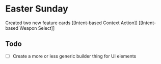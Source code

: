 # Easter Sunday
Created two new feature cards
[[Intent-based Context Action]]
[[Intent-based Weapon Select]]
## Todo
- [ ] Create a more or less generic builder thing for UI elements